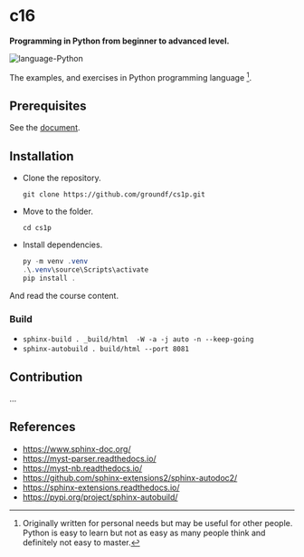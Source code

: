 # c16

**Programming in Python from beginner to advanced level.**

![language-Python](https://img.shields.io/badge/language-Python-blue.svg)

The examples, and exercises in Python programming language [^1]. 

[^1]: Originally written for personal needs but may be useful for other people. Python is easy to learn but not as easy as many people think and definitely not easy to master. 

## Prerequisites

See the [document](groundf/course-python/notes/02%20Prerequisites.md).

## Installation

- Clone the repository.

  ```shell
  git clone https://github.com/groundf/cs1p.git
  ```

- Move to the folder.

  ```shell
  cd cs1p
  ```

- Install dependencies.

  ```powershell
  py -m venv .venv
  .\.venv\source\Scripts\activate
  pip install .
  ```

And read the course content.

### Build

- `sphinx-build . _build/html  -W -a -j auto -n --keep-going`
- `sphinx-autobuild . build/html --port 8081`

## Contribution

&hellip;

## References

- <https://www.sphinx-doc.org/>
- <https://myst-parser.readthedocs.io/>
- <https://myst-nb.readthedocs.io/>
- <https://github.com/sphinx-extensions2/sphinx-autodoc2/>
- <https://sphinx-extensions.readthedocs.io/>
- <https://pypi.org/project/sphinx-autobuild/>
